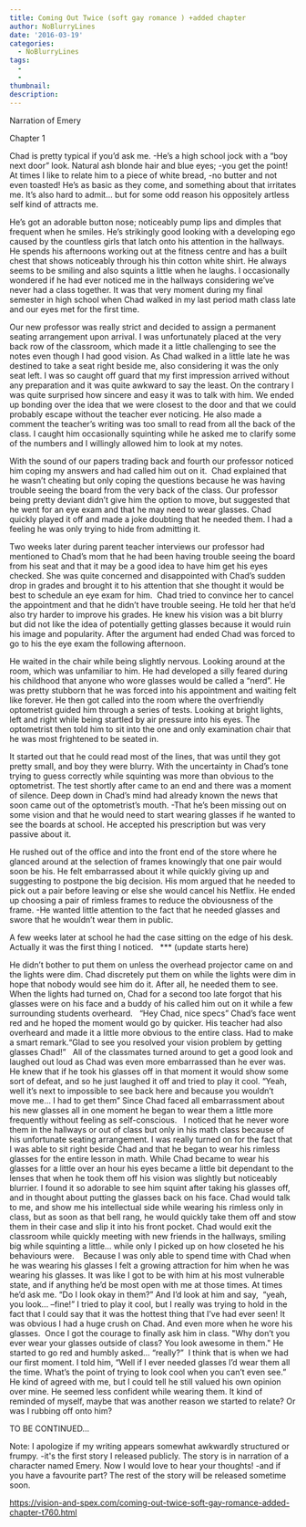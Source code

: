 ```yaml
---
title: Coming Out Twice (soft gay romance ) +added chapter
author: NoBlurryLines
date: '2016-03-19'
categories:
  - NoBlurryLines
tags:
  - 
  - 
thumbnail: 
description: 
---
```


Narration of Emery

Chapter 1

Chad is pretty typical if you’d ask me. -He’s a high school jock with a “boy next door” look.
Natural ash blonde hair and blue eyes; -you get the point! At times I like to relate him to a piece of white bread, -no butter and not even toasted! He’s as basic as they come, and something about that irritates me. It’s also hard to admit… but for some odd reason his oppositely artless self kind of attracts me.

He’s got an adorable button nose; noticeably pump lips and dimples that frequent when he smiles. He’s strikingly good looking with a developing ego caused by the countless girls that latch onto his attention in the hallways. He spends his afternoons working out at the fitness centre and has a built chest that shows noticeably through his thin cotton white shirt. He always seems to be smiling and also squints a little when he laughs. I occasionally wondered if he had ever noticed me in the hallways considering we’ve never had a class together. It was that very moment during my final semester in high school when Chad walked in my last period math class late and our eyes met for the first time.

Our new professor was really strict and decided to assign a permanent seating arrangement upon arrival. I was unfortunately placed at the very back row of the classroom, which made it a little challenging to see the notes even though I had good vision. As Chad walked in a little late he was destined to take a seat right beside me, also considering it was the only seat left. I was so caught off guard that my first impression arrived without any preparation and it was quite awkward to say the least. On the contrary I was quite surprised how sincere and easy it was to talk with him. We ended up bonding over the idea that we were closest to the door and that we could probably escape without the teacher ever noticing. He also made a comment the teacher’s writing was too small to read from all the back of the class. I caught him occasionally squinting while he asked me to clarify some of the numbers and I willingly allowed him to look at my notes. 

With the sound of our papers trading back and fourth our professor noticed him coping my answers and had called him out on it.  Chad explained that he wasn’t cheating but only coping the questions because he was having trouble seeing the board from the very back of the class. Our professor being pretty deviant didn’t give him the option to move, but suggested that he went for an eye exam and that he may need to wear glasses. Chad quickly played it off and made a joke doubting that he needed them. I had a feeling he was only trying to hide from admitting it. 

Two weeks later during parent teacher interviews our professor had mentioned to Chad’s mom that he had been having trouble seeing the board from his seat and that it may be a good idea to have him get his eyes checked. She was quite concerned and disappointed with Chad’s sudden drop in grades and brought it to his attention that she thought it would be best to schedule an eye exam for him.  Chad tried to convince her to cancel the appointment and that he didn’t have trouble seeing. He told her that he’d also try harder to improve his grades. He knew his vision was a bit blurry but did not like the idea of potentially getting glasses because it would ruin his image and popularity. After the argument had ended Chad was forced to go to his the eye exam the following afternoon. 

He waited in the chair while being slightly nervous. Looking around at the room, which was unfamiliar to him. He had developed a silly feared during his childhood that anyone who wore glasses would be called a “nerd”. He was pretty stubborn that he was forced into his appointment and waiting felt like forever. He then got called into the room where the overfriendly optometrist guided him through a series of tests. Looking at bright lights, left and right while being startled by air pressure into his eyes. The optometrist then told him to sit into the one and only examination chair that he was most frightened to be seated in.

It started out that he could read most of the lines, that was until they got pretty small, and boy they were blurry. With the uncertainty in Chad’s tone trying to guess correctly while squinting was more than obvious to the optometrist. The test shortly after came to an end and there was a moment of silence. Deep down in Chad’s mind had already known the news that soon came out of the optometrist’s mouth. -That he’s been missing out on some vision and that he would need to start wearing glasses if he wanted to see the boards at school. He accepted his prescription but was very passive about it.  

He rushed out of the office and into the front end of the store where he glanced around at the selection of frames knowingly that one pair would soon be his. He felt embarrassed about it while quickly giving up and suggesting to postpone the big decision. His mom argued that he needed to pick out a pair before leaving or else she would cancel his Netflix. He ended up choosing a pair of rimless frames to reduce the obviousness of the frame. -He wanted little attention to the fact that he needed glasses and swore that he wouldn’t wear them in public.

A few weeks later at school he had the case sitting on the edge of his desk. Actually it was the first thing I noticed.
 
*** (update starts here)

He didn’t bother to put them on unless the overhead projector came on and the lights were dim. Chad discretely put them on while the lights were dim in hope that nobody would see him do it. After all, he needed them to see. When the lights had turned on, Chad for a second too late forgot that his glasses were on his face and a buddy of his called him out on it while a few surrounding students overheard.  
“Hey Chad, nice specs” Chad’s face went red and he hoped the moment would go by quicker. His teacher had also overheard and made it a little more obvious to the entire class. Had to make a smart remark.“Glad to see you resolved your vision problem by getting glasses Chad!”
 
All of the classmates turned around to get a good look and laughed out loud as Chad was even more embarrassed than he ever was. He knew that if he took his glasses off in that moment it would show some sort of defeat, and so he just laughed it off and tried to play it cool. “Yeah, well it’s next to impossible to see back here and because you wouldn’t move me… I had to get them” Since Chad faced all embarrassment about his new glasses all in one moment he began to wear them a little more frequently without feeling as self-conscious.
 
I noticed that he never wore them in the hallways or out of class but only in his math class because of his unfortunate seating arrangement.
I was really turned on for the fact that I was able to sit right beside Chad and that he began to wear his rimless glasses for the entire lesson in math. While Chad became to wear his glasses for a little over an hour his eyes became a little bit dependant to the lenses that when he took them off his vision was slightly but noticeably blurrier. I found it so adorable to see him squint after taking his glasses off, and in thought about putting the glasses back on his face. Chad would talk to me, and show me his intellectual side while wearing his rimless only in class, but as soon as that bell rang, he would quickly take them off and stow them in their case and slip it into his front pocket. Chad would exit the classroom while quickly meeting with new friends in the hallways, smiling big while squinting a little… while only I picked up on how closeted he his behaviours were. 
 
Because I was only able to spend time with Chad when he was wearing his glasses I felt a growing attraction for him when he was wearing his glasses. It was like I got to be with him at his most vulnerable state, and if anything he’d be most open with me at those times. At times he’d ask me. “Do I look okay in them?” And I’d look at him and say,  “yeah, you look... –fine!” I tried to play it cool, but I really was trying to hold in the fact that I could say that it was the hottest thing that I’ve had ever seen! It was obvious I had a huge crush on Chad. And even more when he wore his glasses. 
Once I got the courage to finally ask him in class. "Why don’t you ever wear your glasses outside of class? You look awesome in them."
He started to go red and humbly asked… “really?”  I think that is when we had our first moment. I told him, “Well if I ever needed glasses I’d wear them all the time. What’s the point of trying to look cool when you can’t even see.” He kind of agreed with me, but I could tell he still valued his own opinion over mine. He seemed less confident while wearing them. It kind of reminded of myself, maybe that was another reason we started to relate? Or was I rubbing off onto him?


TO BE CONTINUED...

Note: I apologize if my writing appears somewhat awkwardly structured or frumpy. -it's the first story I released publicly. 
The story is in narration of a character named Emery.
Now I would love to hear your thoughts! -and if you have a favourite part? The rest of the story will be released sometime soon.

https://vision-and-spex.com/coming-out-twice-soft-gay-romance-added-chapter-t760.html
